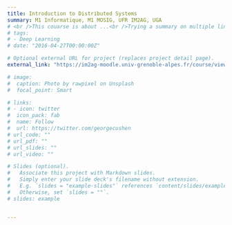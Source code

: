 ```yaml
---
title: Introduction to Distributed Systems
summary: M1 Informatique, M1 MOSIG, UFR IM2AG, UGA 
# <br />This couarse is about ...<br />Trying a summary on multiple lines
# tags:
# - Deep Learning
# date: "2016-04-27T00:00:00Z"

# Optional external URL for project (replaces project detail page).
external_link: "https://im2ag-moodle.univ-grenoble-alpes.fr/course/view.php?id=333"

# image:
#  caption: Photo by rawpixel on Unsplash
#  focal_point: Smart

# links:
# - icon: twitter
#  icon_pack: fab
#  name: Follow
#  url: https://twitter.com/georgecushen
# url_code: ""
# url_pdf: ""
# url_slides: ""
# url_video: ""

# Slides (optional).
#   Associate this project with Markdown slides.
#   Simply enter your slide deck's filename without extension.
#   E.g. `slides = "example-slides"` references `content/slides/example-slides.md`.
#   Otherwise, set `slides = ""`.
# slides: example


---
```



